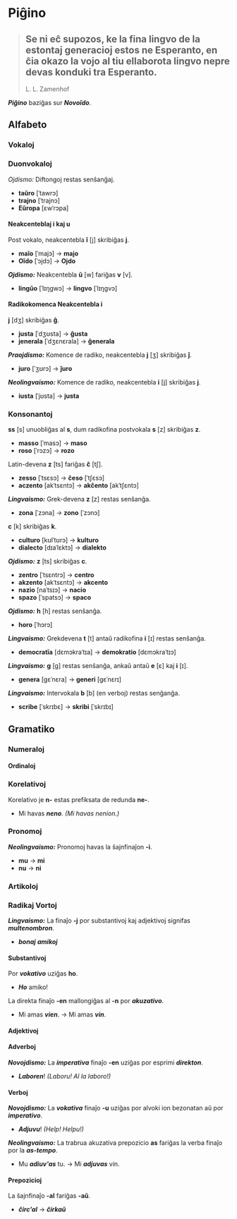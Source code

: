 # Piĝino

> Se ni eĉ supozos, ke la fina lingvo de la estontaj generacioj estos ne Esperanto, en ĉia okazo la vojo al tiu ellaborota lingvo nepre devas konduki tra Esperanto.
> ---
> L. L. Zamenhof

***Piĝino*** baziĝas sur ***Novoĭdo***.

## Alfabeto

### Vokaloj

### Duonvokaloj

*Ojdismo:* Diftongoj restas senŝanĝaj.

* **taŭro** [ˈtawrɔ]
* **trajno** [ˈtrajnɔ]
* **Eŭropa** [ɛwˈrɔpa]

#### Neakcenteblaj i kaj u

Post vokalo, neakcentebla **ĭ** [j] skribiĝas **j**.

* **maĭo** [ˈmajɔ] → **majo**
* **Oĭdo** [ˈɔjdɔ] → **Ojdo**

***Ojdismo:*** Neakcentebla **ŭ** [w] fariĝas **v** [v].

* **lingŭo** [ˈlɪŋgwɔ] → **lingvo** [ˈlɪŋgvɔ]

#### Radikokomenca Neakcentebla i

**j** [dʒ] skribiĝas **ĝ**.

* **justa** [ˈdʒʊsta] → **ĝusta**
* **jenerala** [ˈdʒɛnɛrala] → **ĝenerala**

***Praojdismo:*** Komence de radiko, neakcentebla **j** [ʒ] skribiĝas **ĵ**.

* **juro** [ˈʒʊrɔ] → **ĵuro**

***Neolingvaismo:*** Komence de radiko, neakcentebla **i** [j] skribiĝas **j**.

* **iusta** [ˈjʊsta] → **justa**

### Konsonantoj

**ss** [s] unuobliĝas al **s**, dum radikofina postvokala **s** [z] skribiĝas **z**.

* **masso** [ˈmasɔ] → **maso**
* **roso** [ˈrɔzɔ] → **rozo**

Latin-devena **z** [ts] fariĝas **ĉ** [tʃ].

* **zesso** [ˈtsɛsɔ] → **ĉeso** [ˈtʃɛsɔ]
* **aczento** [akˈtsɛntɔ] → **akĉento** [akˈtʃɛntɔ]

***Lingvaismo:*** Grek-devena **z** [z] restas senŝanĝa.

* **zona** [ˈzɔna] → **zono** [ˈzɔnɔ]

**c** [k] skribiĝas **k**.

* **culturo** [kʊlˈtʊrɔ] → **kulturo**
* **dialecto** [dɪaˈlɛktɔ] → **dialekto**

***Ojdismo:*** **z** [ts] skribiĝas **c**.

* **zentro** [ˈtsɛntrɔ] → **centro**
* **akzento** [akˈtsɛntɔ] → **akcento**
* **nazio** [naˈtsɪɔ] → **nacio**
* **spazo** [ˈspatsɔ] → **spaco**

***Ojdismo:*** **h** [h] restas senŝanĝa.

* **horo** [ˈhɔrɔ]

***Lingvaismo:*** Grekdevena **t** [t] antaŭ radikofina **i** [ɪ] restas senŝanĝa.

* **democratīa** [dɛmɔkraˈtɪa] → **demokratio** [dɛmɔkraˈtɪɔ]

***Lingvaismo:*** **g** [g] restas senŝanĝa, ankaŭ antaŭ **e** [ɛ] kaj **i** [ɪ].

* **genera** [gɛˈnɛra] → **generi** [gɛˈnɛrɪ]

***Lingvaismo:*** Intervokala **b** [b] (en verboj) restas senĝanĝa.

* **scribe** [ˈskrɪbɛ] → **skribi** [ˈskrɪbɪ]

## Gramatiko

### Numeraloj

#### Ordinaloj

### Korelativoj

Korelativo je **n-** estas prefiksata de redunda **ne-**.

* Mi havas ***neno***. *(Mi havas nenion.)*

### Pronomoj

***Neolingvaismo:*** Pronomoj havas la ŝajnfinaĵon **-i**.

* **mu** → **mi**
* **nu** → **ni**

### Artikoloj

### Radikaj Vortoj

***Lingvaismo:*** La finaĵo **-j** por substantivoj kaj adjektivoj signifas ***multenombron***.

* ***bonaj*** ***amikoj***

#### Substantivoj

Por ***vokativo*** uziĝas **ho**.

* ***Ho*** amiko!

La direkta finaĵo **-en** mallongiĝas al **-n** por ***akuzativo***.

* Mi amas ***vien***. → Mi amas ***vin***.

#### Adjektivoj

#### Adverboj

***Novojdismo:*** La ***imperativa*** finaĵo **-en** uziĝas por esprimi ***direkton***.

* ***Laboren***! *(Laboru! Al la laboro!)*

#### Verboj

***Novojdismo:*** La ***vokativa*** finaĵo **-u** uziĝas por alvoki ion bezonatan aŭ por ***imperativo***.

* ***Adjuvu***! *(Help! Helpu!)*

***Neolingvaismo:*** La trabrua akuzativa prepozicio **as** fariĝas la verba finaĵo por la ***as-tempo***.

* Mu ***adiuv'as*** tu. → Mi ***adjuvas*** vin.

#### Prepozicioj

La ŝajnfinaĵo **-al** fariĝas **-aŭ**.

* ***ĉirc'al*** → ***ĉirkaŭ***

